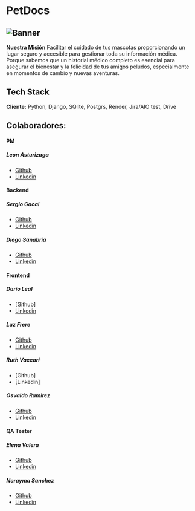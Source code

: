 # PetDocs

## ![Banner](https://github.com/No-Country/S15-21-M-Python-Js/assets/149704038/36755634-694b-4de7-82dd-bfc35c9ddd9c)

**Nuestra Misión** 
Facilitar el cuidado de tus mascotas proporcionando un lugar seguro y accesible para gestionar toda su información médica. Porque sabemos que un historial médico completo es esencial para asegurar el bienestar y la felicidad de tus amigos peludos, especialmente en momentos de cambio y nuevas aventuras. 

## Tech Stack

**Cliente:** Python, Django, SQlite, Postgrs, Render, Jira/AIO test, Drive


## Colaboradores:

#### PM

##### Leon Asturizaga

- [Github](https://github.com/leonasturizaga)
- [Linkedin](https://www.linkedin.com/in/leon-asturizaga-94a80377/)

#### Backend 

##### Sergio Gacal

- [Github](https://github.com/SergioGacal)
- [Linkedin ](https://www.linkedin.com/in/sergiogacal/)

##### Diego Sanabria

- [Github](https://github.com/sanabriadiego)
- [Linkedin](https://www.linkedin.com/in/sanabriadiego/)

#### Frontend

##### Dario Leal

- [Github]
- [Linkedin](www.linkedin.com/in/dario-adrian-leal)

##### Luz Frere

- [Github](https://github.com/Frere-Luz)
- [Linkedin](https://www.linkedin.com/in/luzfrere)

##### Ruth Vaccari

- [Github]
- [Linkedin]

##### Osvaldo Ramirez

- [Github](https://github.com/OsvaldoRamirez97)
- [Linkedin](https://www.linkedin.com/in/osvaldo-g-ramirez/)

#### QA Tester

##### Elena Valera

- [Github](https://github.com/ElenaValera)
- [Linkedin](www.linkedin.com/in/elena-valera)

##### Norayma Sanchez

- [Github](https://github.com/Norayma)
- [Linkedin](https://www.linkedin.com/in/norayma-sanchez-203282133/)
